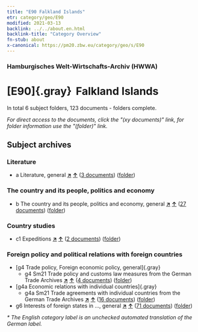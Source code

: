 ```yaml
---
title: "E90 Falkland Islands"
etr: category/geo/E90
modified: 2021-03-13
backlink: ../../about.en.html
backlink-title: "Category Overview"
fn-stub: about
x-canonical: https://pm20.zbw.eu/category/geo/s/E90
---
```


### Hamburgisches Welt-Wirtschafts-Archiv (HWWA)
# [E90]{.gray}&#8201; Falkland Islands&#160; 





In total 6 subject folders, 123 documents - folders complete.

_For direct access to the documents, click the "(xy documents)" link, for folder information use the "(folder)" link._

## Subject archives



### Literature

- a Literature, general [**&nearr;**](../../../subject/i/142393/about.en.html "Literature, general (all over the world)") [**&uarr;**](../../../subject/about.en.html#a "Subject category system") (<a href="https://pm20.zbw.eu/dfgview/sh/141694,142393" title="about: Falkland Islands : Literature, general" target="_blank">3 documents</a>) ([folder](../../../../folder/sh/1416xx/141694/1423xx/142393/about.en.html))

### The country and its people, politics and economy

- b The country and its people, politics and economy, general [**&nearr;**](../../../subject/i/144196/about.en.html "The country and its people, politics and economy, general (all over the world)") [**&uarr;**](../../../subject/about.en.html#b "Subject category system") (<a href="https://pm20.zbw.eu/dfgview/sh/141694,144196" title="about: Falkland Islands : The country and its people, politics and economy, general" target="_blank">27 documents</a>) ([folder](../../../../folder/sh/1416xx/141694/1441xx/144196/about.en.html))

### Country studies

- c1 Expeditions [**&nearr;**](../../../subject/i/144200/about.en.html "Expeditions (all over the world)") [**&uarr;**](../../../subject/about.en.html#c1 "Subject category system") (<a href="https://pm20.zbw.eu/dfgview/sh/141694,144200" title="about: Falkland Islands : Expeditions" target="_blank">2 documents</a>) ([folder](../../../../folder/sh/1416xx/141694/1442xx/144200/about.en.html))

### Foreign policy and political relations with foreign countries

- [g4 Trade policy, Foreign economic policy, general]{.gray}
  - g4 Sm21 Trade policy and customs law measures from the German Trade Archives [**&nearr;**](../../../subject/i/144492/about.en.html "Trade policy and customs law measures from the German Trade Archives (all over the world)") [**&uarr;**](../../../subject/about.en.html#g4_Sm21 "Subject category system") (<a href="https://pm20.zbw.eu/dfgview/sh/141694,144492" title="about: Falkland Islands : Trade policy and customs law measures from the German Trade Archives" target="_blank">4 documents</a>) ([folder](../../../../folder/sh/1416xx/141694/1444xx/144492/about.en.html))
- [g4a Economic relations with individual countries]{.gray}
  - g4a Sm21 Trade agreements with individual countries from the German Trade Archives [**&nearr;**](../../../subject/i/144550/about.en.html "Trade agreements with individual countries from the German Trade Archives (all over the world)") [**&uarr;**](../../../subject/about.en.html#g4a_Sm21 "Subject category system") (<a href="https://pm20.zbw.eu/dfgview/sh/141694,144550" title="about: Falkland Islands : Trade agreements with individual countries from the German Trade Archives" target="_blank">16 documents</a>) ([folder](../../../../folder/sh/1416xx/141694/1445xx/144550/about.en.html))
- g6 Interests of foreign states in ..., general [**&nearr;**](../../../subject/i/144565/about.en.html "Interests of foreign states in ..., general (all over the world)") [**&uarr;**](../../../subject/about.en.html#g6 "Subject category system") (<a href="https://pm20.zbw.eu/dfgview/sh/141694,144565" title="about: Falkland Islands : Interests of foreign states in ..., general" target="_blank">71 documents</a>) ([folder](../../../../folder/sh/1416xx/141694/1445xx/144565/about.en.html))


_* The English category label is an unchecked automated translation of the German label._

